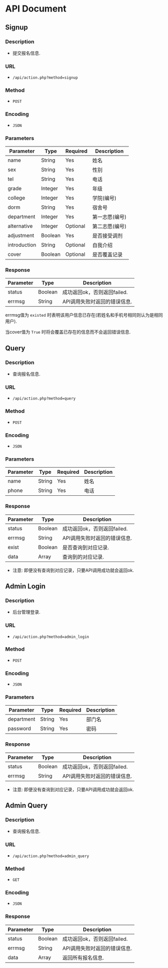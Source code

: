 # API Document
## Signup
### Description
* 提交报名信息.

### URL
* `/api/action.php?method=signup`

### Method
* `POST`

### Encoding
* `JSON`

### Parameters
| Parameter    | Type    | Required | Description   |
| ------------ | ------- | -------- | ------------- |
| name         | String  | Yes      | 姓名			|
| sex          | String  | Yes      | 性别			|
| tel          | String  | Yes      | 电话			|
| grade        | Integer | Yes      | 年级			|
| college      | Integer | Yes      | 学院(编号)		|
| dorm         | String  | Yes      | 宿舍号			|
| department   | Integer | Yes      | 第一志愿(编号)	|
| alternative  | Integer | Optional | 第二志愿(编号)	|
| adjustment   | Boolean | Yes      | 是否接受调剂 	|
| introduction | String  | Optional | 自我介绍		|
| cover        | Boolean | Optional | 是否覆盖记录 	|

### Response
| Parameter    | Type    | Description                  |
| ------------ | ------- | ---------------------------- |
| status       | Boolean | 成功返回ok，否则返回failed.	|
| errmsg       | String  | API调用失败时返回的错误信息.	|

errmsg值为 `existed` 时表明该用户信息已存在(若姓名和手机号相同则认为是相同用户).

当cover值为 `True` 时将会覆盖已存在的信息而不会返回错误信息.

## Query
### Description
* 查询报名信息.

### URL
* `/api/action.php?method=query`

### Method
* `POST`

### Encoding
* `JSON`

### Parameters
| Parameter    | Type    | Required | Description   |
| ------------ | ------- | -------- | ------------- |
| name         | String  | Yes      | 姓名			|
| phone        | String  | Yes      | 电话			|

### Response
| Parameter    | Type    | Description                  |
| ------------ | ------- | ---------------------------- |
| status       | Boolean | 成功返回ok，否则返回failed.	|
| errmsg       | String  | API调用失败时返回的错误信息.	|
| exist        | Boolean | 是否查询到对应记录.			|
| data         | Array   | 查询到的对应记录.				|

* 注意: 即便没有查询到对应记录，只要API调用成功就会返回ok.

## Admin Login
### Description
* 后台管理登录.

### URL
* `/api/action.php?method=admin_login`

### Method
* `POST`

### Encoding
* `JSON`

### Parameters
| Parameter    | Type    | Required | Description   |
| ------------ | ------- | -------- | ------------- |
| department   | String  | Yes      | 部门名			|
| password     | String  | Yes      | 密码			|

### Response
| Parameter    | Type    | Description                  |
| ------------ | ------- | ---------------------------- |
| status       | Boolean | 成功返回ok，否则返回failed.	|
| errmsg       | String  | API调用失败时返回的错误信息.	|

* 注意: 即便没有查询到对应记录，只要API调用成功就会返回ok.


## Admin Query
### Description
* 查询报名信息.

### URL
* `/api/action.php?method=admin_query`

### Method
* `GET`

### Encoding
* `JSON`

### Response
| Parameter    | Type    | Description                  |
| ------------ | ------- | ---------------------------- |
| status       | Boolean | 成功返回ok，否则返回failed.	|
| errmsg       | String  | API调用失败时返回的错误信息.	|
| data         | Array   | 返回所有报名信息.				|


